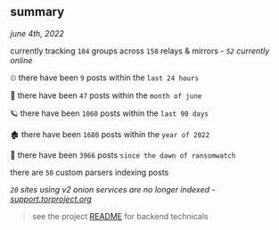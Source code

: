 
## summary
_june 4th, 2022_

currently tracking `104` groups across `150` relays & mirrors - _`52` currently online_

⏲ there have been `9` posts within the `last 24 hours`

🦈 there have been `47` posts within the `month of june`

🪐 there have been `1060` posts within the `last 90 days`

🏚 there have been `1680` posts within the `year of 2022`

🦕 there have been `3966` posts `since the dawn of ransomwatch`

there are `50` custom parsers indexing posts

_`20` sites using v2 onion services are no longer indexed - [support.torproject.org](https://support.torproject.org/onionservices/v2-deprecation/)_

> see the project [README](https://github.com/joshhighet/ransomwatch#ransomwatch--) for backend technicals
